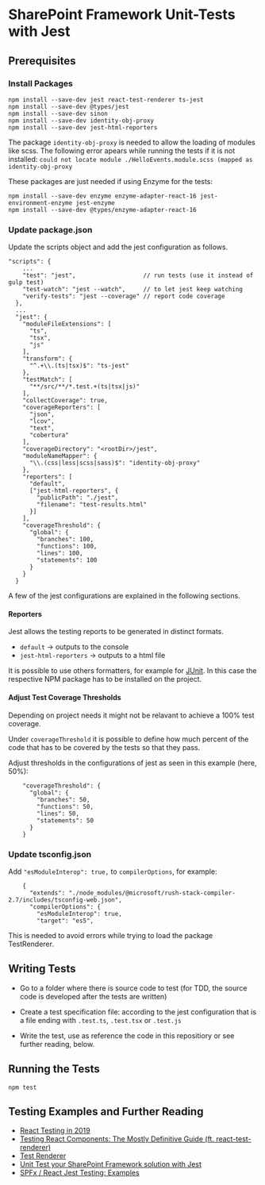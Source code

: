 # SharePoint Framework Unit-Tests with Jest

## Prerequisites

### Install Packages

```
npm install --save-dev jest react-test-renderer ts-jest
npm install --save-dev @types/jest
npm install --save-dev sinon
npm install --save-dev identity-obj-proxy
npm install --save-dev jest-html-reporters
```

The package `identity-obj-proxy` is needed to allow the loading of modules like scss. The following error apears while running the tests if it is not installed:
`could not locate module ./HelloEvents.module.scss (mapped as identity-obj-proxy`

These packages are just needed if using Enzyme for the tests:

```
npm install --save-dev enzyme enzyme-adapter-react-16 jest-environment-enzyme jest-enzyme
npm install --save-dev @types/enzyme-adapter-react-16
```

### Update package.json

Update the scripts object and add the jest configuration as follows.

```
"scripts": {
    ...
    "test": "jest",                   // run tests (use it instead of gulp test)
    "test-watch": "jest --watch",     // to let jest keep watching
    "verify-tests": "jest --coverage" // report code coverage
  },
  ...
  "jest": {
    "moduleFileExtensions": [
      "ts",
      "tsx",
      "js"
    ],
    "transform": {
      "^.+\\.(ts|tsx)$": "ts-jest"
    },
    "testMatch": [
      "**/src/**/*.test.+(ts|tsx|js)"
    ],
    "collectCoverage": true,
    "coverageReporters": [
      "json",
      "lcov",
      "text",
      "cobertura"
    ],
    "coverageDirectory": "<rootDir>/jest",
    "moduleNameMapper": {
      "\\.(css|less|scss|sass)$": "identity-obj-proxy"
    },
    "reporters": [
      "default",
      ["jest-html-reporters", {
        "publicPath": "./jest",
        "filename": "test-results.html"
      }]
    ],
    "coverageThreshold": {
      "global": {
        "branches": 100,
        "functions": 100,
        "lines": 100,
        "statements": 100
      }
    }
  }
```

A few of the jest configurations are explained in the following sections.

#### Reporters

Jest allows the testing reports to be generated in distinct formats.

* `default` -> outputs to the console
* `jest-html-reporters` -> outputs to a html file

It is possible to use others formatters, for example for [JUnit](https://www.npmjs.com/package/jest-junit). In this case the respective NPM package has to be installed on the project.

#### Adjust Test Coverage Thresholds

Depending on project needs it might not be relavant to achieve a 100% test coverage.

Under `coverageThreshold` it is possible to define how much percent of the code that has to be covered by the tests so that they pass.

Adjust thresholds in the configurations of jest as seen in this example (here, 50%):

```
    "coverageThreshold": {
      "global": {
        "branches": 50,
        "functions": 50,
        "lines": 50,
        "statements": 50
      }
    }
```

### Update tsconfig.json

Add `"esModuleInterop": true,` to `compilerOptions`, for example:

```
    {
      "extends": "./node_modules/@microsoft/rush-stack-compiler-2.7/includes/tsconfig-web.json",
      "compilerOptions": {
        "esModuleInterop": true,
        "target": "es5",
```

This is needed to avoid errors while trying to load the package TestRenderer.

## Writing Tests

* Go to a folder where there is source code to test (for TDD, the source code is developed after the tests are written)

* Create a test specification file: according to the jest configuration that is a file ending with `.test.ts`, `.test.tsx` or `.test.js`

* Write the test, use as reference the code in this repositiory or see further reading, below.

## Running the Tests

`npm test`

## Testing Examples and Further Reading

- [React Testing in 2019](https://codeburst.io/revisiting-react-testing-in-2019-ee72bb5346f4)
- [Testing React Components: The Mostly Definitive Guide (ft. react-test-renderer)](https://www.valentinog.com/blog/testing-react/)
- [Test Renderer](https://reactjs.org/docs/test-renderer.html)
- [Unit Test your SharePoint Framework solution with Jest](https://blog.velingeorgiev.com/unit-test-your-sharepoint-framework-solution-with-jest)
- [SPFx / React Jest Testing: Examples](https://github.com/SharePoint/sp-dev-fx-webparts/tree/master/samples/react-jest-testing/src/webparts/iceCreamShop/test)
